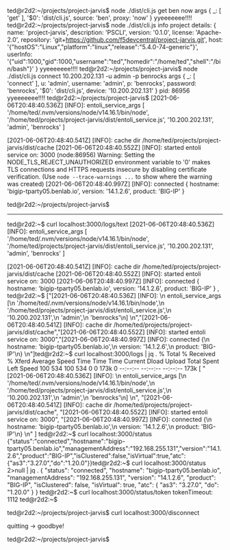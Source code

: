ted@r2d2:~/projects/project-jarvis$ node ./dist/cli.js get ben now
args { _: [ 'get' ], '$0': 'dist/cli.js', source: 'ben', proxy: 'now' }
 yyeeeeeee!!!!
ted@r2d2:~/projects/project-jarvis$ node ./dist/cli.js info
project details:  {
  name: 'project-jarvis',
  description: 'PSCLI',
  version: '0.1.0',
  license: 'Apache-2.0',
  repository: 'git+https://github.com/f5devcentral/project-jarvis.git',
  host: '{"hostOS":"Linux","platform":"linux","release":"5.4.0-74-generic"}',
  userInfo: '{"uid":1000,"gid":1000,"username":"ted","homedir":"/home/ted","shell":"/bin/bash"}'
}
 yyeeeeeee!!!!
ted@r2d2:~/projects/project-jarvis$ node ./dist/cli.js connect 10.200.202.131 -u admin -p benrocks
args {
  _: [ 'connect' ],
  u: 'admin',
  username: 'admin',
  p: 'benrocks',
  password: 'benrocks',
  '$0': 'dist/cli.js',
  device: '10.200.202.131'
}
pid: 86956
 yyeeeeeee!!!!
ted@r2d2:~/projects/project-jarvis$ [2021-06-06T20:48:40.536Z] [INFO]:
 entoli_service_args [
  '/home/ted/.nvm/versions/node/v14.16.1/bin/node',
  '/home/ted/projects/project-jarvis/dist/entoli_service.js',
  '10.200.202.131',
  'admin',
  'benrocks'
]

[2021-06-06T20:48:40.541Z] [INFO]: cache dir /home/ted/projects/project-jarvis/dist/cache
[2021-06-06T20:48:40.552Z] [INFO]: started entoli service on: 3000
(node:86956) Warning: Setting the NODE_TLS_REJECT_UNAUTHORIZED environment variable to '0' makes TLS connections and HTTPS requests insecure by disabling certificate verification.
(Use `node --trace-warnings ...` to show where the warning was created)
[2021-06-06T20:48:40.997Z] [INFO]: connected {
  hostname: 'bigip-tparty05.benlab.io',
  version: '14.1.2.6',
  product: 'BIG-IP'
}


ted@r2d2:~/projects/project-jarvis$



-------------------------------------------------------------------


ted@r2d2:~$ curl localhost:3000/logs/text
[2021-06-06T20:48:40.536Z] [INFO]:
 entoli_service_args [
  '/home/ted/.nvm/versions/node/v14.16.1/bin/node',
  '/home/ted/projects/project-jarvis/dist/entoli_service.js',
  '10.200.202.131',
  'admin',
  'benrocks'
]

[2021-06-06T20:48:40.541Z] [INFO]: cache dir /home/ted/projects/project-jarvis/dist/cache
[2021-06-06T20:48:40.552Z] [INFO]: started entoli service on: 3000
[2021-06-06T20:48:40.997Z] [INFO]: connected {
  hostname: 'bigip-tparty05.benlab.io',
  version: '14.1.2.6',
  product: 'BIG-IP'
}
,
ted@r2d2:~$ 
["[2021-06-06T20:48:40.536Z] [INFO]: \n entoli_service_args [\n  '/home/ted/.nvm/versions/node/v14.16.1/bin/node',\n  '/home/ted/projects/project-jarvis/dist/entoli_service.js',\n  '10.200.202.131',\n  'admin',\n  'benrocks'\n] \n","[2021-06-06T20:48:40.541Z] [INFO]: cache dir /home/ted/projects/project-jarvis/dist/cache","[2021-06-06T20:48:40.552Z] [INFO]: started entoli service on: 3000","[2021-06-06T20:48:40.997Z] [INFO]: connected {\n  hostname: 'bigip-tparty05.benlab.io',\n  version: '14.1.2.6',\n  product: 'BIG-IP'\n} \n"]ted@r2d2:~$ curl localhost:3000/logs | jq .
  % Total    % Received % Xferd  Average Speed   Time    Time     Time  Current
                                 Dload  Upload   Total   Spent    Left  Speed
100   534  100   534    0     0   173k      0 --:--:-- --:--:-- --:--:--  173k
[
  "[2021-06-06T20:48:40.536Z] [INFO]: \n entoli_service_args [\n  '/home/ted/.nvm/versions/node/v14.16.1/bin/node',\n  '/home/ted/projects/project-jarvis/dist/entoli_service.js',\n  '10.200.202.131',\n  'admin',\n  'benrocks'\n] \n",
  "[2021-06-06T20:48:40.541Z] [INFO]: cache dir /home/ted/projects/project-jarvis/dist/cache",
  "[2021-06-06T20:48:40.552Z] [INFO]: started entoli service on: 3000",
  "[2021-06-06T20:48:40.997Z] [INFO]: connected {\n  hostname: 'bigip-tparty05.benlab.io',\n  version: '14.1.2.6',\n  product: 'BIG-IP'\n} \n"
]
ted@r2d2:~$ curl localhost:3000/status
{"status":"connected","hostname":"bigip-tparty05.benlab.io","managementAddress":"192.168.255.131","version":"14.1.2.6","product":"BIG-IP","isClustered":false,"isVirtual":true,"atc":{"as3":"3.27.0","do":"1.20.0"}}ted@r2d2:~$ curl localhost:3000/status 2>null | jq .
{
  "status": "connected",
  "hostname": "bigip-tparty05.benlab.io",
  "managementAddress": "192.168.255.131",
  "version": "14.1.2.6",
  "product": "BIG-IP",
  "isClustered": false,
  "isVirtual": true,
  "atc": {
    "as3": "3.27.0",
    "do": "1.20.0"
  }
}
ted@r2d2:~$ curl localhost:3000/status/token
tokenTimeout: 1112
ted@r2d2:~$

ted@r2d2:~/projects/project-jarvis$ curl localhost:3000/disconnect

quitting -> goodbye!

ted@r2d2:~/projects/project-jarvis$